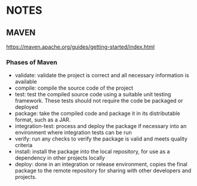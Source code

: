 # NOTES

## MAVEN

https://maven.apache.org/guides/getting-started/index.html

### Phases of Maven

- validate: validate the project is correct and all necessary information is available
- compile: compile the source code of the project
- test: test the compiled source code using a suitable unit testing framework. These tests should not require the code be packaged or deployed
- package: take the compiled code and package it in its distributable format, such as a JAR.
- integration-test: process and deploy the package if necessary into an environment where integration tests can be run
- verify: run any checks to verify the package is valid and meets quality criteria
- install: install the package into the local repository, for use as a dependency in other projects locally
- deploy: done in an integration or release environment, copies the final package to the remote repository for sharing with other developers and projects.


